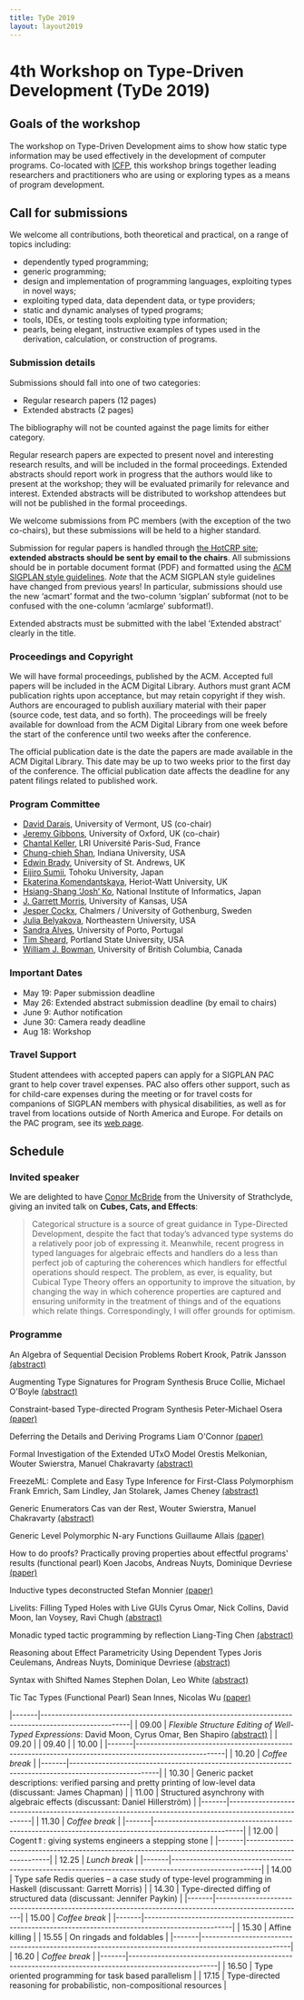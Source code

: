 ```yaml
---
title: TyDe 2019
layout: layout2019
---
```


# 4th Workshop on Type-Driven Development (TyDe 2019)

## Goals of the workshop

The workshop on Type-Driven Development aims to show how static type information may be used effectively in the development of computer programs. Co-located with [ICFP](http://icfp19.sigplan.org/), this workshop brings together leading researchers and practitioners who are using or exploring types as a means of program development.

## Call for submissions

We welcome all contributions, both theoretical and practical, on a
range of topics including:

-   dependently typed programming;
-   generic programming;
-   design and implementation of programming languages, exploiting types in novel ways;
-   exploiting typed data, data dependent data, or type providers;
-   static and dynamic analyses of typed programs;
-   tools, IDEs, or testing tools exploiting type information;
-   pearls, being elegant, instructive examples of types used in the derivation, calculation, or construction of programs.

### Submission details

Submissions should fall into one of two categories:

-   Regular research papers (12 pages)
-   Extended abstracts (2 pages)

The bibliography will not be counted against the page limits for
either category.

Regular research papers are expected to present novel and interesting
research results, and will be included in the formal
proceedings. Extended abstracts should report work in progress that
the authors would like to present at the workshop; they will be evaluated primarily for relevance and interest. Extended abstracts
will be distributed to workshop attendees but will not be published in
the formal proceedings.

We welcome submissions from PC members (with the exception of the two
co-chairs), but these submissions will be held to a higher standard.

Submission for regular papers is handled through [the HotCRP site](https://tyde19.hotcrp.com);
**extended abstracts should be sent by email to the chairs**.
All submissions should be in portable document format (PDF) and
formatted using the [ACM SIGPLAN style guidelines](http://www.sigplan.org/Resources/Author/).
*Note* that the ACM SIGPLAN style guidelines have changed from
previous years! In particular, submissions should use the new
‘acmart’ format and the two-column ‘sigplan’ subformat (not to be
confused with the one-column ‘acmlarge’ subformat!).

Extended abstracts must be submitted with the label 'Extended
abstract' clearly in the title.

### Proceedings and Copyright

We will have formal proceedings, published by the ACM. Accepted full
papers will be included in the ACM Digital Library. Authors must grant
ACM publication rights upon acceptance, but may retain copyright if they
wish. Authors are encouraged to publish auxiliary material with their
paper (source code, test data, and so forth). The proceedings will be
freely available for download from the ACM Digital Library from one week
before the start of the conference until two weeks after the conference.

The official publication date is the date the papers are made
available in the ACM Digital Library. This date may be up to two weeks
prior to the first day of the conference. The official publication
date affects the deadline for any patent filings related to published
work.

### Program Committee

-   [David Darais](http://david.darais.com/), University of Vermont, US (co-chair)
-   [Jeremy Gibbons](http://www.cs.ox.ac.uk/jeremy.gibbons/), University of Oxford, UK (co-chair)
-   [Chantal Keller](https://www.lri.fr/~keller/index-en.html), LRI Université Paris-Sud, France
-   [Chung-chieh Shan](http://homes.soic.indiana.edu/ccshan/), Indiana University, USA
-   [Edwin Brady](https://eb.host.cs.st-andrews.ac.uk/), University of St. Andrews, UK
-   [Eijiro Sumii](http://www.kb.ecei.tohoku.ac.jp/~sumii/), Tohoku University, Japan
-   [Ekaterina Komendantskaya](http://www.macs.hw.ac.uk/~ek19/), Heriot-Watt University, UK
-   [Hsiang-Shang ‘Josh’ Ko](https://josh-hs-ko.github.io/), National Institute of Informatics, Japan
-   [J. Garrett Morris](http://jgbm.github.io/), University of Kansas, USA
-   [Jesper Cockx](https://jesper.sikanda.be/), Chalmers / University of Gothenburg, Sweden
-   [Julia Belyakova](https://julbinb.github.io/), Northeastern University, USA
-   [Sandra Alves](http://www.dcc.fc.up.pt/~sandra), University of Porto, Portugal
-   [Tim Sheard](http://web.cecs.pdx.edu/~sheard/), Portland State University, USA
-   [William J. Bowman](https://www.williamjbowman.com/), University of British Columbia, Canada

### Important Dates

- May 19: Paper submission deadline
- May 26: Extended abstract submission deadline (by email to chairs)
- June 9: Author notification
- June 30: Camera ready deadline
- Aug 18: Workshop

### Travel Support

Student attendees with accepted papers can apply for a SIGPLAN PAC grant
to help cover travel expenses. PAC also offers other support, such as
for child-care expenses during the meeting or for travel costs for
companions of SIGPLAN members with physical disabilities, as well as for
travel from locations outside of North America and Europe. For details
on the PAC program, see its [web page](http://www.sigplan.org/PAC/).


## Schedule

### Invited speaker

We are delighted to have [Conor McBride](https://personal.cis.strath.ac.uk/conor.mcbride/) from the University of Strathclyde, giving an invited talk on **Cubes, Cats, and Effects**:

> Categorical structure is a source of great guidance in Type-Directed Development, despite the fact that today’s advanced type systems do a relatively poor job of expressing it. Meanwhile, recent progress in typed languages for algebraic effects and handlers do a less than perfect job of capturing the coherences which handlers for effectful operations should respect. The problem, as ever, is equality, but Cubical Type Theory offers an opportunity to improve the situation, by changing the way in which coherence properties are captured and ensuring uniformity in the treatment of things and of the equations which relate things. Correspondingly, I will offer grounds for optimism.


### Programme

	
An Algebra of Sequential Decision Problems
Robert Krook, Patrik Jansson
[(abstract)](http://tydeworkshop.org/2019-abstracts/paper18.pdf)
	
Augmenting Type Signatures for Program Synthesis
Bruce Collie, Michael O'Boyle
[(abstract)](http://tydeworkshop.org/2019-abstracts/paper12.pdf)
	
Constraint-based Type-directed Program Synthesis
Peter-Michael Osera
[(paper)](https://doi.org/10.1145/3331554.3342608)
	
Deferring the Details and Deriving Programs
Liam O'Connor
[(paper)](https://doi.org/10.1145/3331554.3342605)
	

	
Formal Investigation of the Extended UTxO Model
Orestis Melkonian, Wouter Swierstra, Manuel Chakravarty
[(abstract)](http://tydeworkshop.org/2019-abstracts/paper14.pdf)
	
FreezeML: Complete and Easy Type Inference for First-Class Polymorphism
Frank Emrich, Sam Lindley, Jan Stolarek, James Cheney
[(abstract)](http://tydeworkshop.org/2019-abstracts/paper19.pdf)
	
Generic Enumerators
Cas van der Rest, Wouter Swierstra, Manuel Chakravarty
[(abstract)](http://tydeworkshop.org/2019-abstracts/paper13.pdf)
	
Generic Level Polymorphic N-ary Functions
Guillaume Allais
[(paper)](https://doi.org/10.1145/3331554.3342604)
	
How to do proofs? Practically proving properties about effectful programs' results (functional pearl)
Koen Jacobs, Andreas Nuyts, Dominique Devriese
[(paper)](https://doi.org/10.1145/3331554.3342603)
	
Inductive types deconstructed
Stefan Monnier
[(paper)](https://doi.org/10.1145/3331554.3342607)
	
Livelits: Filling Typed Holes with Live GUIs
Cyrus Omar, Nick Collins, David Moon, Ian Voysey, Ravi Chugh
[(abstract)](http://tydeworkshop.org/2019-abstracts/paper17.pdf)
	
Monadic typed tactic programming by reflection
Liang-Ting Chen
[(abstract)](http://tydeworkshop.org/2019-abstracts/paper20.pdf)
	
Reasoning about Effect Parametricity Using Dependent Types
Joris Ceulemans, Andreas Nuyts, Dominique Devriese
[(abstract)](http://tydeworkshop.org/2019-abstracts/paper11.pdf)
	
Syntax with Shifted Names
Stephen Dolan, Leo White
[(abstract)](http://tydeworkshop.org/2019-abstracts/paper16.pdf)
	
Tic Tac Types (Functional Pearl)
Sean Innes, Nicolas Wu
[(paper)](https://doi.org/10.1145/3331554.3342606)

|-------|------------------------------------------------------------------------------------------------------|
| 09.00 | *Flexible Structure Editing of Well-Typed Expressions*: David Moon, Cyrus Omar, Ben Shapiro [(abstract)](http://tydeworkshop.org/2019-abstracts/paper21.pdf) |
| 09.20 | 
| 09.40 | 
| 10.00 | 
|-------|------------------------------------------------------------------------------------------------------|
| 10.20 | *Coffee break*                                                                                       |
|-------|------------------------------------------------------------------------------------------------------|
| 10.30 | Generic packet descriptions: verified parsing and pretty printing of low-level data (discussant: James Chapman) |
| 11.00 | Structured asynchrony with algebraic effects (discussant: Daniel Hillerström)                        |
|-------|------------------------------------------------------------------------------------------------------|
| 11.30 | *Coffee break*                                                                                       |
|-------|------------------------------------------------------------------------------------------------------|
| 12.00 | Cogent⇑: giving systems engineers a stepping stone                                                   |
|-------|------------------------------------------------------------------------------------------------------|
| 12.25 | *Lunch break*                                                                                        |
|-------|------------------------------------------------------------------------------------------------------|
| 14.00 | Type safe Redis queries – a case study of type-level programming in Haskell (discussant: Garrett Morris) |
| 14.30 | Type-directed diffing of structured data  (discussant: Jennifer Paykin)                              |
|-------|------------------------------------------------------------------------------------------------------|
| 15.00 | *Coffee break*                                                                                       |
|-------|------------------------------------------------------------------------------------------------------|
| 15.30 | Affine killing                                                                                       |
| 15.55 | On ringads and foldables                                                                             |
|-------|------------------------------------------------------------------------------------------------------|
| 16.20 | *Coffee break*                                                                                       |
|-------|------------------------------------------------------------------------------------------------------|
| 16.50 | Type oriented programming for task based parallelism                                                 |
| 17.15 | Type-directed reasoning for probabilistic, non-compositional resources                               |
